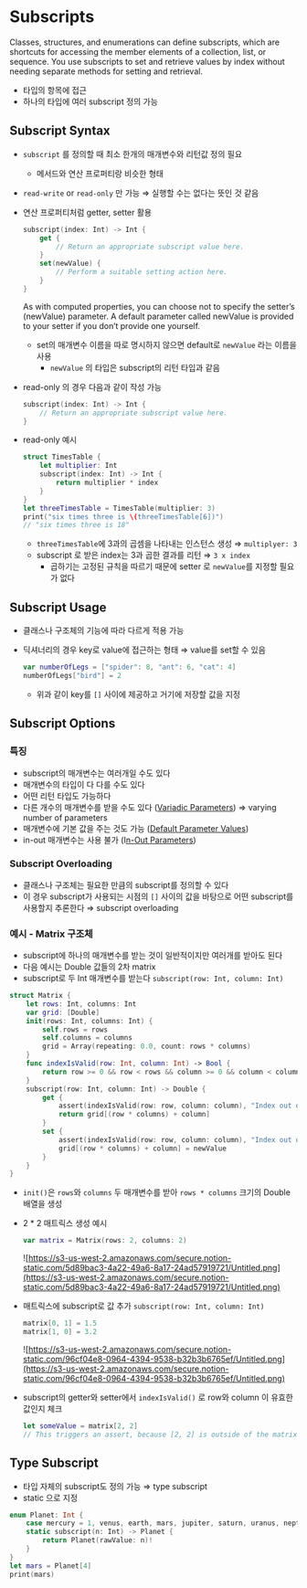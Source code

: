 # Subscripts

Classes, structures, and enumerations can define subscripts, which are shortcuts for accessing the member elements of a collection, list, or sequence. You use subscripts to set and retrieve values by index without needing separate methods for setting and retrieval.

- 타입의 항목에 접근
- 하나의 타입에 여러 subscript 정의 가능

## Subscript Syntax

- `subscript` 를 정의할 때 최소 한개의 매개변수와 리턴값 정의 필요
    - 메서드와 연산 프로퍼티랑 비슷한 형태
- `read-write` or `read-only` 만 가능 ⇒ 실행할 수는 없다는 뜻인 것 같음
- 연산 프로퍼티처럼 getter, setter 활용

    ```swift
    subscript(index: Int) -> Int {
        get {
            // Return an appropriate subscript value here.
        }
        set(newValue) {
            // Perform a suitable setting action here.
        }
    }
    ```

    As with computed properties, you can choose not to specify the setter’s (newValue) parameter. A default parameter called newValue is provided to your setter if you don’t provide one yourself.

    - set의 매개변수 이름을 따로 명시하지 않으면 default로 `newValue` 라는 이름을 사용
        - `newValue` 의 타입은 subscript의 리턴 타입과 같음
- read-only 의 경우 다음과 같이 작성 가능

    ```swift
    subscript(index: Int) -> Int {
        // Return an appropriate subscript value here.
    }
    ```

- read-only 예시

    ```swift
    struct TimesTable {
        let multiplier: Int
        subscript(index: Int) -> Int {
            return multiplier * index
        }
    }
    let threeTimesTable = TimesTable(multiplier: 3)
    print("six times three is \(threeTimesTable[6])")
    // "six times three is 18"
    ```

    - `threeTimesTable`에 3과의 곱셈을 나타내는 인스턴스 생성 ⇒ `multiplyer: 3`
    - subscript 로 받은 index는 3과 곱한 결과를 리턴 ⇒ `3 x index`
        - 곱하기는 고정된 규칙을 따르기 때문에 setter 로 `newValue`를 지정할 필요가 없다

## Subscript Usage

- 클래스나 구조체의 기능에 따라 다르게 적용 가능
- 딕셔너리의 경우 key로 value에 접근하는 형태 ⇒ value를 set할 수 있음

    ```swift
    var numberOfLegs = ["spider": 8, "ant": 6, "cat": 4]
    numberOfLegs["bird"] = 2
    ```

    - 위과 같이 key를 `[]` 사이에 제공하고 거기에 저장할 값을 지정

## Subscript Options

### 특징

- subscript의 매개변수는 여러개일 수도 있다
- 매개변수의 타입이 다 다를 수도 있다
- 어떤 리턴 타입도 가능하다
- 다른 개수의 매개변수를 받을 수도 있다 ([Variadic Parameters](https://docs.swift.org/swift-book/LanguageGuide/Functions.html#ID171)) ⇒ varying number of parameters
- 매개변수에 기본 값을 주는 것도 가능 ([Default Parameter Values](https://docs.swift.org/swift-book/LanguageGuide/Functions.html#ID169))
- in-out 매개변수는 사용 불가 (I[n-Out Parameters](https://docs.swift.org/swift-book/LanguageGuide/Functions.html#ID173))

### Subscript Overloading

- 클래스나 구조체는 필요한 만큼의 subscript를 정의할 수 있다
- 이 경우 subscript가 사용되는 시점의 `[]` 사이의 값을 바탕으로 어떤 subscript를 사용할지 추론한다 ⇒ subscript overloading

### 예시 - Matrix 구조체

- subscript에 하나의 매개변수를 받는 것이 일반적이지만 여러개를 받아도 된다
- 다음 예시는 Double 값들의 2차 matrix
- subscript로 두 Int 매개변수를 받는다 `subscript(row: Int, column: Int)`

```swift
struct Matrix {
    let rows: Int, columns: Int
    var grid: [Double]
    init(rows: Int, columns: Int) {
        self.rows = rows
        self.columns = columns
        grid = Array(repeating: 0.0, count: rows * columns)
    }
    func indexIsValid(row: Int, column: Int) -> Bool {
        return row >= 0 && row < rows && column >= 0 && column < columns
    }
    subscript(row: Int, column: Int) -> Double {
        get {
            assert(indexIsValid(row: row, column: column), "Index out of range")
            return grid[(row * columns) + column]
        }
        set {
            assert(indexIsValid(row: row, column: column), "Index out of range")
            grid[(row * columns) + column] = newValue
        }
    }
}
```

- `init()`은 `rows`와 `columns` 두 매개변수를 받아 `rows * columns` 크기의 Double 배열을 생성
- 2 * 2 매트릭스 생성 예시

    ```swift
    var matrix = Matrix(rows: 2, columns: 2)
    ```

    ![https://s3-us-west-2.amazonaws.com/secure.notion-static.com/5d89bac3-4a22-49a6-8a17-24ad57919721/Untitled.png](https://s3-us-west-2.amazonaws.com/secure.notion-static.com/5d89bac3-4a22-49a6-8a17-24ad57919721/Untitled.png)

- 매트릭스에 subscript로 값 추가 `subscript(row: Int, column: Int)`

    ```swift
    matrix[0, 1] = 1.5
    matrix[1, 0] = 3.2
    ```

    ![https://s3-us-west-2.amazonaws.com/secure.notion-static.com/96cf04e8-0964-4394-9538-b32b3b6765ef/Untitled.png](https://s3-us-west-2.amazonaws.com/secure.notion-static.com/96cf04e8-0964-4394-9538-b32b3b6765ef/Untitled.png)

- subscript의 getter와 setter에서 `indexIsValid()` 로 row와 column 이 유효한 값인지 체크

    ```swift
    let someValue = matrix[2, 2]
    // This triggers an assert, because [2, 2] is outside of the matrix bounds.
    ```

## Type Subscript

- 타입 자체의 subscript도 정의 가능 ⇒ type subscript
- static 으로 지정

```swift
enum Planet: Int {
    case mercury = 1, venus, earth, mars, jupiter, saturn, uranus, neptune
    static subscript(n: Int) -> Planet {
        return Planet(rawValue: n)!
    }
}
let mars = Planet[4]
print(mars)
```
